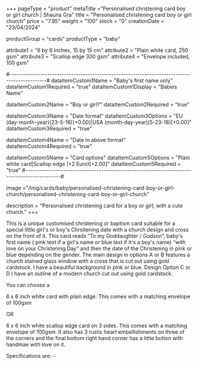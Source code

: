 +++
pageType = "product"
metaTitle ="Personalised christening card boy or girl church | Shauna Gra"
title = "Personalised christening card boy or girl church"
price = "7.95"
weight = "100"
stock = "0"
creationDate = "23/04/2024"

productGroup = "cards"
productType = "baby"

attribute1 = "6 by 6 inches, 15 by 15 cm" 
attribute2 = "Plain white card, 250 gsm"
attribute3 = "Scallop edge 300 gsm"
attribute4 = "Envelope included, 100 gsm"

#---------------------------------------------------------------------------------------------#
dataItemCustom1Name = "Baby's first name only"
dataItemCustom1Required = "true"
dataItemCustom1Display = "Babies Name"

dataItemCustom2Name = "Boy or girl?"
dataItemCustom2Required = "true"

dataItemCustom3Name = "Date format"
dataItemCustom3Options = "EU (day-month-year)(23-5-18)[+0.00]|USA (month-day-year)(5-23-18)[+0.00]"
dataItemCustom3Required = "true"

dataItemCustom4Name = "Date in above format"
dataItemCustom4Required = "true"

dataItemCustom5Name = "Card options"
dataItemCustom5Options = "Plain white card|Scallop edge (+2 Euro)[+2.00]"
dataItemCustom5Required = "true"
#---------------------------------------------------------------------------------------------#
 
image ="/img/cards/baby/personalised-christening-card-boy-or-girl-church/personalised-christening-card-boy-or-girl-church"
 
description = "Personalised christening card for a boy or girl, with a cute church."
+++

This is a unique customised christening or baptism card suitable for a special little girl's or boy's Chrsitening date with a church design and cross on the front of it. This card reads “To my Goddaughter / Godson”, baby's first name ( pink text if a girl's name or blue text if it's a boy's name) “with love on your Christening Day” and then the date of the Christening in pink or blue depending on the gender. The main design in options A or B features a church stained glass window with a cross that is cut out using gold cardstock. I have a beautiful background in pink or blue. Design Option C or D I have an outline of a modern church cut out using gold cardstock.

You can choose a

6 x 6 inch white card with plain edge. This comes with a matching envelope of 100gsm

OR

6 x 6 inch white scallop edge card on 3 sides. This comes with a matching envelope of 100gsm. It also has 3 rustic heart embellishments on three of the corners and the final bottom right hand corner has a little button with handmae with love on it.

Specifications are: -
